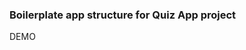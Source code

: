 ### Boilerplate app structure for Quiz App project

<link src="https://lrny-lru.github.io/quiz-app-jQuery/">DEMO</link>
